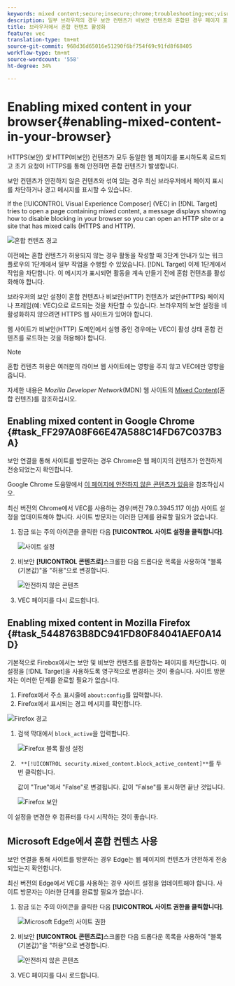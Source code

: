 ```yaml
---
keywords: mixed content;secure;insecure;chrome;troubleshooting;vec;visual experience composer;unsecure;http;https;firefox;internet explorer
description: 일부 브라우저의 경우 보안 컨텐츠가 비보안 컨텐츠와 혼합된 경우 페이지 표시를 차단합니다.
title: 브라우저에서 혼합 컨텐츠 활성화
feature: vec
translation-type: tm+mt
source-git-commit: 968d36d65016e51290f6bf754f69c91fd8f68405
workflow-type: tm+mt
source-wordcount: '558'
ht-degree: 34%

---
```



# Enabling mixed content in your browser{#enabling-mixed-content-in-your-browser}

HTTPS(보안) *및* HTTP(비보안) 컨텐츠가 모두 동일한 웹 페이지를 표시하도록 로드되고 초기 요청이 HTTPS를 통해 안전하면 혼합 컨텐츠가 발생합니다.

보안 컨텐츠가 안전하지 않은 컨텐츠와 섞여 있는 경우 최신 브라우저에서 페이지 표시를 차단하거나 경고 메시지를 표시할 수 있습니다.

If the [!UICONTROL Visual Experience Composer] (VEC) in [!DNL Target] tries to open a page containing mixed content, a message displays showing how to disable blocking in your browser so you can open an HTTP site or a site that has mixed calls (HTTPS and HTTP).

![혼합 컨텐츠 경고](/help/c-experiences/c-visual-experience-composer/r-troubleshoot-composer/assets/mixed_content_warning.png)

이전에는 혼합 컨텐츠가 허용되지 않는 경우 활동을 작성할 때 3단계 안내가 있는 워크플로우의 1단계에서 일부 작업을 수행할 수 있었습니다. [!DNL Target] 이제 1단계에서 작업을 차단합니다. 이 메시지가 표시되면 활동을 계속 만들기 전에 혼합 컨텐츠를 활성화해야 합니다.

브라우저의 보안 설정이 혼합 컨텐츠나 비보안(HTTP) 컨텐츠가 보안(HTTPS) 페이지나 프레임(예: VEC)으로 로드되는 것을 차단할 수 있습니다. 브라우저의 보안 설정을 비활성화하지 않으려면 HTTPS 웹 사이트가 있어야 합니다.

웹 사이트가 비보안(HTTP) 도메인에서 실행 중인 경우에는 VEC이 활성 상태 혼합 컨텐츠를 로드하는 것을 허용해야 합니다.

>[!NOTE]
>
>혼합 컨텐츠 허용은 여러분의 라이브 웹 사이트에는 영향을 주지 않고 VEC에만 영향을 줍니다.

자세한 내용은 *Mozilla Developer Network*(MDN) 웹 사이트의 [Mixed Content](https://developer.mozilla.org/en-US/docs/Web/Security/Mixed_content)(혼합 컨텐츠)를 참조하십시오.

## Enabling mixed content in Google Chrome {#task_FF297A08F66E47A588C14FD67C037B3A}

보안 연결을 통해 사이트를 방문하는 경우 Chrome은 웹 페이지의 컨텐츠가 안전하게 전송되었는지 확인합니다.

Google Chrome 도움말에서 [이 페이지에 안전하지 않은 콘텐츠가 있음](https://support.google.com/chrome/answer/1342714?hl=en)을 참조하십시오.

최신 버전의 Chrome에서 VEC를 사용하는 경우(버전 79.0.3945.117 이상) 사이트 설정을 업데이트해야 합니다. 사이트 방문자는 이러한 단계를 완료할 필요가 없습니다.

1. 잠금 또는 주의 아이콘을 클릭한 다음 **[!UICONTROL 사이트 설정을 클릭합니다]**.

   ![사이트 설정](/help/c-experiences/c-visual-experience-composer/r-troubleshoot-composer/assets/site-settings.png)

1. 비보안 **[!UICONTROL 콘텐츠로]**&#x200B;스크롤한 다음 드롭다운 목록을 사용하여 &quot;블록(기본값)&quot;을 &quot;허용&quot;으로 변경합니다.

   ![안전하지 않은 콘텐츠](/help/c-experiences/c-visual-experience-composer/r-troubleshoot-composer/assets/insecure-content.png)

1. VEC 페이지를 다시 로드합니다.

## Enabling mixed content in Mozilla Firefox {#task_5448763B8DC941FD80F84041AEF0A14D}

기본적으로 Firebox에서는 보안 및 비보안 컨텐츠를 혼합하는 페이지를 차단합니다. 이 설정을 [!DNL Target]을 사용하도록 영구적으로 변경하는 것이 좋습니다. 사이트 방문자는 이러한 단계를 완료할 필요가 없습니다.

1. Firefox에서 주소 표시줄에 `about:config`를 입력합니다.
1.  Firefox에서 표시되는 경고 메시지를 확인합니다. 

   ![Firefox 경고](/help/c-experiences/c-visual-experience-composer/r-troubleshoot-composer/assets/firefox.png)

1. 검색 막대에서 `block_active`을 입력합니다.

   ![Firefox 블록 활성 설정](/help/c-experiences/c-visual-experience-composer/r-troubleshoot-composer/assets/firefox3.png)

1. ` **[!UICONTROL security.mixed_content.block_active_content]**`를 두 번 클릭합니다.

   값이 &quot;True&quot;에서 &quot;False&quot;로 변경됩니다. 값이 &quot;False&quot;를 표시하면 끝난 것입니다.

   ![Firefox 보안](/help/c-experiences/c-visual-experience-composer/r-troubleshoot-composer/assets/firefox2.png)

이 설정을 변경한 후 컴퓨터를 다시 시작하는 것이 좋습니다.

## Microsoft Edge에서 혼합 컨텐츠 사용

보안 연결을 통해 사이트를 방문하는 경우 Edge는 웹 페이지의 컨텐츠가 안전하게 전송되었는지 확인합니다.

최신 버전의 Edge에서 VEC를 사용하는 경우 사이트 설정을 업데이트해야 합니다. 사이트 방문자는 이러한 단계를 완료할 필요가 없습니다.

1. 잠금 또는 주의 아이콘을 클릭한 다음 **[!UICONTROL 사이트 권한을 클릭합니다]**.

   ![Microsoft Edge의 사이트 권한](/help/c-experiences/c-visual-experience-composer/r-troubleshoot-composer/assets/ms-edge.png)

1. 비보안 **[!UICONTROL 콘텐츠로]**&#x200B;스크롤한 다음 드롭다운 목록을 사용하여 &quot;블록(기본값)&quot;을 &quot;허용&quot;으로 변경합니다.

   ![안전하지 않은 콘텐츠](/help/c-experiences/c-visual-experience-composer/r-troubleshoot-composer/assets/ms-edge-2.png)

1. VEC 페이지를 다시 로드합니다.